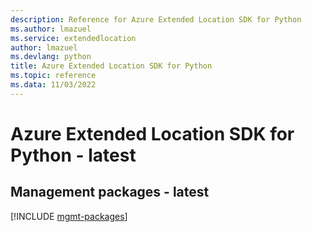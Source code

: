 ```yaml
---
description: Reference for Azure Extended Location SDK for Python
ms.author: lmazuel
ms.service: extendedlocation
author: lmazuel
ms.devlang: python
title: Azure Extended Location SDK for Python
ms.topic: reference
ms.data: 11/03/2022
---
```

# Azure Extended Location SDK for Python - latest

## Management packages - latest
[!INCLUDE [mgmt-packages](extended-location-mgmt-index.md)]